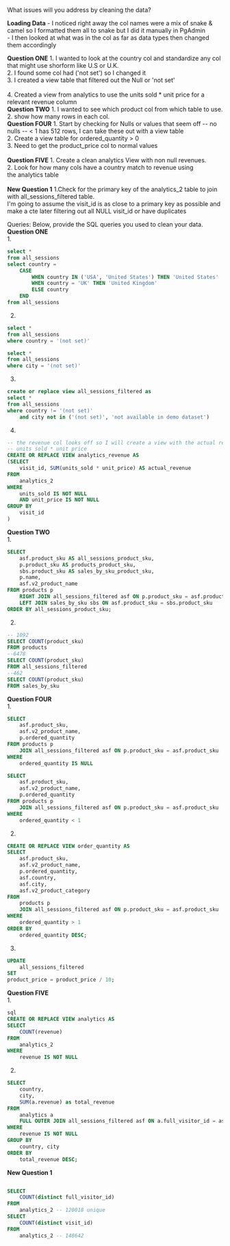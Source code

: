 What issues will you address by cleaning the data?

**Loading Data**
    - I noticed right away the col names were a mix of snake & camel so
    I formatted them all to snake but I did it manually in PgAdmin <br>
    - I then looked at what was in the col as far as data types then
    changed them accordingly<br>
    
**Question ONE**
    1. I wanted to look at the country col and standardize any col that might use shorform like U.S or U.K.<br>
    2. I found some col had ('not set') so I changed it<br>
    3. I created a view table that filtered out the Null or 'not set'<br><br>
    4. Created a view from analytics to use the units sold * unit price for a relevant revenue column<br>
**Question TWO**
    1. I wanted to see which product col from which table to use.<br>
    2. show how many rows in each col.<br>
**Question FOUR**
    1. Start by checking for Nulls or values that seem off -- no nulls --   <  1 has 512 rows, I can take these out with a view table<br>
    2. Create a view table for ordered_quantity > 0<br>
    3. Need to get the product_price col to normal values<br><br>
**Question FIVE**
    1. Create a clean analytics View with non null revenues. <br>
    2. Look for how many cols have a country match to revenue using <br>
    the analytics table<br><br>
**New Question 1**
    1.Check for the primary key of the analytics_2 table to join with all_sessions_filtered table.<br>
    I'm going to assume the visit_id is as close to a primary key as possible and make a cte later filtering out all NULL visit_id or have duplicates

    

Queries:
Below, provide the SQL queries you used to clean your data.<br>
**Question ONE**<br>
1.
```sql
select * 
from all_sessions
select country = 
	CASE
    	WHEN country IN ('USA', 'United States') THEN 'United States'
    	WHEN country = 'UK' THEN 'United Kingdom'
    	ELSE country
    END
from all_sessions 
```
2. 
```sql
select *
from all_sessions
where country = '(not set)' 

select *
from all_sessions
where city = '(not set)' 
```
3. 
```sql
create or replace view all_sessions_filtered as
select *
from all_sessions
where country != '(not set)'
	and city not in ('(not set)', 'not available in demo dataset')
```
4.
```sql
-- the revenue col looks off so I will create a view with the actual revenue using 
-- units sold * unit price
CREATE OR REPLACE VIEW analytics_revenue AS
(SELECT
	visit_id, SUM(units_sold * unit_price) AS actual_revenue
FROM 
	analytics_2
WHERE
	units_sold IS NOT NULL
	AND unit_price IS NOT NULL
GROUP BY 
	visit_id
)

```

**Question TWO**<br>
1.
```sql
SELECT 
    asf.product_sku AS all_sessions_product_sku, 
    p.product_sku AS products_product_sku, 
    sbs.product_sku AS sales_by_sku_product_sku, 
    p.name, 
    asf.v2_product_name
FROM products p
    RIGHT JOIN all_sessions_filtered asf ON p.product_sku = asf.product_sku
	LEFT JOIN sales_by_sku sbs ON asf.product_sku = sbs.product_sku
ORDER BY all_sessions_product_sku;
```
2.
```sql
-- 1092 
SELECT COUNT(product_sku)
FROM products
--6478
SELECT COUNT(product_sku)
FROM all_sessions_filtered
--462
SELECT COUNT(product_sku)
FROM sales_by_sku
```
**Question FOUR**<br>
1.
```sql
SELECT 
    asf.product_sku, 
    asf.v2_product_name, 
    p.ordered_quantity
FROM products p
	JOIN all_sessions_filtered asf ON p.product_sku = asf.product_sku
WHERE 
    ordered_quantity IS NULL

SELECT 
    asf.product_sku, 
    asf.v2_product_name, 
    p.ordered_quantity
FROM products p
	JOIN all_sessions_filtered asf ON p.product_sku = asf.product_sku
WHERE 
    ordered_quantity < 1
```
2.
```sql
CREATE OR REPLACE VIEW order_quantity AS
SELECT 
    asf.product_sku, 
    asf.v2_product_name, 
    p.ordered_quantity, 
    asf.country, 
    asf.city, 
    asf.v2_product_category 
FROM 
    products p
	JOIN all_sessions_filtered asf ON p.product_sku = asf.product_sku
WHERE 
    ordered_quantity > 1
ORDER BY 
    ordered_quantity DESC;
```
3. 
```sql
UPDATE 
    all_sessions_filtered
SET 
product_price = product_price / 10;
```

**Question FIVE**<br>
1.
```sql
sql
CREATE OR REPLACE VIEW analytics AS
SELECT 
	COUNT(revenue)
FROM 
	analytics_2
WHERE 
    revenue IS NOT NULL
```
2. 
```sql
SELECT 
	country, 
	city, 
	SUM(a.revenue) as total_revenue
FROM 
	analytics a
	FULL OUTER JOIN all_sessions_filtered asf ON a.full_visitor_id = asf.full_visitor_id
WHERE 
    revenue IS NOT NULL
GROUP BY 
    country, city
ORDER BY 
    total_revenue DESC;
```

**New Question 1**
```sql

SELECT
	COUNT(distinct full_visitor_id)
FROM 
	analytics_2 -- 120018 unique
SELECT 
	COUNT(distinct visit_id)
FROM 
	analytics_2 -- 148642
```